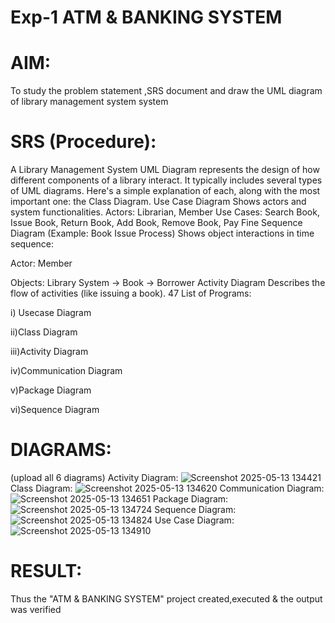 # Exp-1 ATM & BANKING SYSTEM

# AIM:
To study the problem statement ,SRS document and draw the UML diagram of library management system system
# SRS (Procedure):
A Library Management System UML Diagram represents the design of how different components of a library interact. It typically includes several types of UML diagrams. Here's a simple explanation of each, along with the most important one: the Class Diagram. Use Case Diagram Shows actors and system functionalities. Actors: Librarian, Member Use Cases: Search Book, Issue Book, Return Book, Add Book, Remove Book, Pay Fine Sequence Diagram (Example: Book Issue Process) Shows object interactions in time sequence:

Actor: Member

Objects: Library System → Book → Borrower Activity Diagram Describes the flow of activities (like issuing a book). 47 List of Programs:

i) Usecase Diagram

ii)Class Diagram

iii)Activity Diagram

iv)Communication Diagram

v)Package Diagram

vi)Sequence Diagram

# DIAGRAMS:
(upload all 6 diagrams)
Activity Diagram:
![Screenshot 2025-05-13 134421](https://github.com/user-attachments/assets/7dafd1e3-4ff3-4b08-b724-9065cfc2d4c6)
Class Diagram:
![Screenshot 2025-05-13 134620](https://github.com/user-attachments/assets/b48dd6ab-f6af-4d23-b651-ec8752995c7d)
Communication Diagram:
![Screenshot 2025-05-13 134651](https://github.com/user-attachments/assets/6b42a2c4-8ae8-4755-959d-198e01a28071)
Package Diagram:
![Screenshot 2025-05-13 134724](https://github.com/user-attachments/assets/f6536d70-e23a-467e-8128-b67b809aceea)
Sequence Diagram:
![Screenshot 2025-05-13 134824](https://github.com/user-attachments/assets/89dc9cb5-c94b-4f2b-b651-84ce93a8a6a8)
Use Case Diagram:
![Screenshot 2025-05-13 134910](https://github.com/user-attachments/assets/05fe30ed-8951-46e4-a841-fd69af5bb28c)

# RESULT:
Thus the "ATM & BANKING SYSTEM" project created,executed & the output was verified
